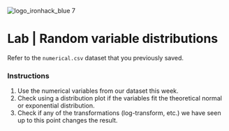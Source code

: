 ![logo_ironhack_blue 7](https://user-images.githubusercontent.com/23629340/40541063-a07a0a8a-601a-11e8-91b5-2f13e4e6b441.png)

# Lab | Random variable distributions

Refer to the `numerical.csv` dataset that you previously saved.

### Instructions

1. Use the numerical variables from our dataset this week.
2. Check using a distribution plot if the variables fit the theoretical normal or exponential distribution.
3. Check if any of the transformations (log-transform, etc.) we have seen up to this point changes the result.

